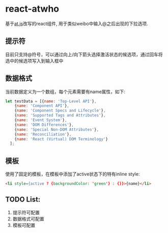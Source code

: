 # react-atwho
基于[at.js](https://github.com/ichord/At.js)改写的react组件, 用于类似weibo中输入@之后出现的下拉选项.

## 提示符
目前只支持@符号，可以通过向上/向下箭头选择激活状态的候选项，通过回车将选中的候选项写入到输入框中

## 数据格式
当前数据定义为一个数组，每个元素需要有name属性，如下: 
```javascript
let testData = [{name: 'Top-Level API'},
    {name: 'Component API'},
    {name: 'Component Specs and Lifecycle'},
    {name: 'Supported Tags and Attributes'},
    {name: 'Event System'},
    {name: 'DOM Differences'},
    {name: 'Special Non-DOM Attributes'},
    {name: 'Reconciliation'},
    {name: 'React (Virtual) DOM Terminology'}
  ];
```

## 模板
使用了固定的模板，在模板中添加了active状态下的特有inline style: 
```html
<li style={active ? {backgroundColor: 'green'} : {}}>{name}</li>
```

## TODO List: 
1. 提示符可配置
2. 数据格式可配置
3. 模板可配置
